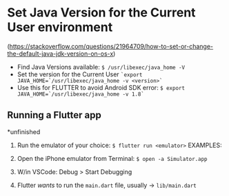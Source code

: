 
# Set Java Version for the Current User environment
(https://stackoverflow.com/questions/21964709/how-to-set-or-change-the-default-java-jdk-version-on-os-x)

* Find Java Versions available:
``` $ /usr/libexec/java_home -V ```
* Set the version for the Current User
``` `export JAVA_HOME=`/usr/libexec/java_home -v <version>` ```
* Use this for FLUTTER to avoid Android SDK error:
``` $ export JAVA_HOME=`/usr/libexec/java_home -v 1.8` ```

## Running a Flutter app
*unfinished


1. Run the emulator of your choice:
``` $ flutter run <emulator> ```
EXAMPLES:
  1. Open the iPhone emulator from Terminal:
  ``` $ open -a Simulator.app ```
  2. W/in VSCode:
  Debug > Start Debugging

2. Flutter *wants* to run the `main.dart` file, usually -> `lib/main.dart`